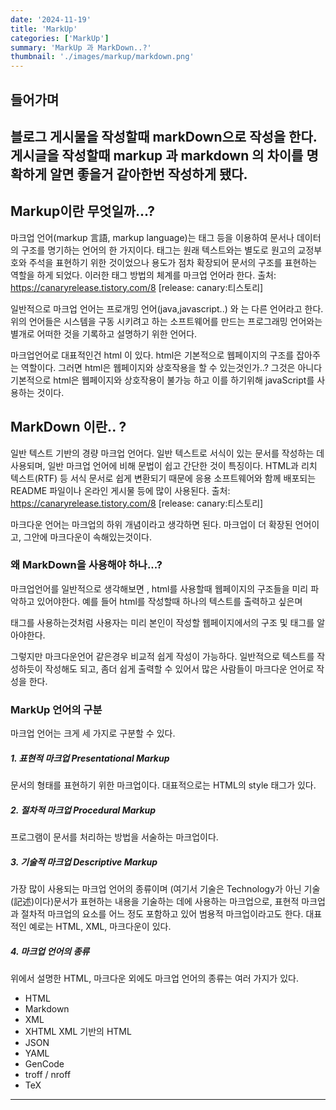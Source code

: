 ```yaml
---
date: '2024-11-19'
title: 'MarkUp'
categories: ['MarkUp']
summary: 'MarkUp 과 MarkDown..?'
thumbnail: './images/markup/markdown.png'
---
```


## 들어가며
블로그 게시물을 작성할때 markDown으로 작성을 한다. 
게시글을 작성할때  markup 과 markdown 의 차이를 명확하게 알면 좋을거 같아한번 작성하게 됐다.
---

## Markup이란 무엇일까...?
마크업 언어(markup 言語, markup language)는 태그 등을 이용하여 문서나 데이터의 구조를 명기하는 언어의 한 가지이다.
태그는 원래 텍스트와는 별도로 원고의 교정부호와 주석을 표현하기 위한 것이었으나 용도가 점차 확장되어 문서의 구조를 표현하는 역할을 하게 되었다.
이러한 태그 방법의 체계를 마크업 언어라 한다.
출처: https://canaryrelease.tistory.com/8 [release: canary:티스토리]

일반적으로 마크업 언어는 프로개밍 언어(java,javascript..) 와 는 다른 언어라고 한다.
위의 언어들은 시스템을 구동 시키려고 하는 소프트웨어를 만드는 프로그래밍 언어와는 별개로 어떠한 것을 기록하고 설명하기 위한 언어다.

마크업언어로 대표적인건 html 이 있다.
html은 기본적으로 웹페이지의 구조를 잡아주는 역할이다. 그러면 html은 웹페이지와 상호작용을 할 수 있는것인가..? 
그것은 아니다 기본적으로 html은 웹페이지와 상호작용이 불가능 하고 이를 하기위해 javaScript를 사용하는 것이다. 


## MarkDown 이란.. ?
일반 텍스트 기반의 경량 마크업 언어다.
일반 텍스트로 서식이 있는 문서를 작성하는 데 사용되며, 일반 마크업 언어에 비해 문법이 쉽고 간단한 것이 특징이다.
HTML과 리치 텍스트(RTF) 등 서식 문서로 쉽게 변환되기 때문에
응용 소프트웨어와 함께 배포되는 README 파일이나 온라인 게시물 등에 많이 사용된다.
출처: https://canaryrelease.tistory.com/8 [release: canary:티스토리]

마크다운 언어는 마크업의 하위 개념이라고 생각하면 된다. 마크업이 더 확장된 언어이고, 그안에 마크다운이 속해있는것이다.


### 왜 MarkDown을 사용해야 하나...?
마크업언어를 일반적으로 생각해보면 , html를 사용할때 웹페이지의 구조들을 미리 파악하고 있어야한다. 
예를 들어 html를 작성할때 하나의 텍스트를 출력하고 싶은며 <p> 태그를 사용하는것처럼
사용자는 미리 본인이 작성할 웹페이지에서의 구조 및 태그를 알아야한다. 

그렇지만 마크다운언어 같은경우 비교적 쉽게 작성이 가능하다. 
일반적으로 텍스트를 작성하듯이 작성해도 되고, 좀더 쉽게 출력할 수 있어서 많은 사람들이 마크다운 언어로 작성을 한다. 

### MarkUp 언어의 구분

마크업 언어는 크게 세 가지로 구분할 수 있다.
 
##### 1. 표현적 마크업 Presentational Markup
문서의 형태를 표현하기 위한 마크업이다. 대표적으로는 HTML의 style 태그가 있다.
 
##### 2. 절차적 마크업 Procedural Markup
프로그램이 문서를 처리하는 방법을 서술하는 마크업이다.
 

##### 3. 기술적 마크업 Descriptive Markup
가장 많이 사용되는 마크업 언어의 종류이며 (여기서 기술은 Technology가 아닌 기술(記述)이다)문서가 표현하는 내용을 기술하는 데에 사용하는 마크업으로,
표현적 마크업과 절차적 마크업의 요소를 어느 정도 포함하고 있어 범용적 마크업이라고도 한다.
대표적인 예로는 HTML, XML, 마크다운이 있다.
 
 
##### 4. 마크업 언어의 종류
위에서 설명한 HTML, 마크다운 외에도 마크업 언어의 종류는 여러 가지가 있다.
 

- HTML  
- Markdown
- XML
- XHTML XML 기반의 HTML
- JSON
- YAML
- GenCode
- troff / nroff
- TeX
---